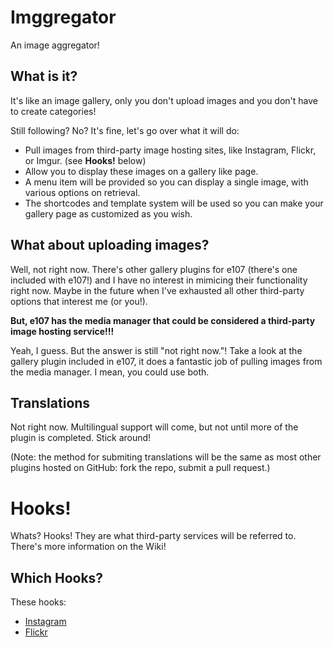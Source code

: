 # Imggregator

An image aggregator!

## What is it?

It's like an image gallery, only you don't upload images and you don't have to create categories!

Still following? No? It's fine, let's go over what it will do:

* Pull images from third-party image hosting sites, like Instagram, Flickr, or Imgur. (see **Hooks!** below)
* Allow you to display these images on a gallery like page.
* A menu item will be provided so you can display a single image, with various options on retrieval.
* The shortcodes and template system will be used so you can make your gallery page as customized as you wish.

## What about uploading images?

Well, not right now. There's other gallery plugins for e107 (there's one included with e107!) and I have no interest in mimicing their functionality right now. Maybe in the future when I've exhausted all other third-party options that interest me (or you!).

**But, e107 has the media manager that could be considered a third-party image hosting service!!!**

Yeah, I guess. But the answer is still "not right now."! Take a look at the gallery plugin included in e107, it does a fantastic job of pulling images from the media manager. I mean, you could use both.

## Translations

Not right now. Multilingual support will come, but not until more of the plugin is completed. Stick around!

(Note: the method for submiting translations will be the same as most other plugins hosted on GitHub: fork the repo, submit a pull request.)

# Hooks!

Whats? Hooks! They are what third-party services will be referred to. There's more information on the Wiki!

## Which Hooks?

These hooks:

* [Instagram](https://github.com/septor/imggregator/wiki/Instagram+Hook)
* [Flickr](https://github.com/septor/imggregator/wiki/Flickr+Hook)
